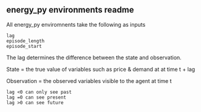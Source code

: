 ## energy_py environments readme

All energy_py enviromnents take the following as inputs
```
lag
episode_length
episode_start
```

The lag determines the difference between the state and observation.  

State = the true value of variables such as price & demand at at time t + lag

Observation = the observed variables visible to the agent at time t
```
lag <0 can only see past
lag =0 can see present
lag >0 can see future
```
